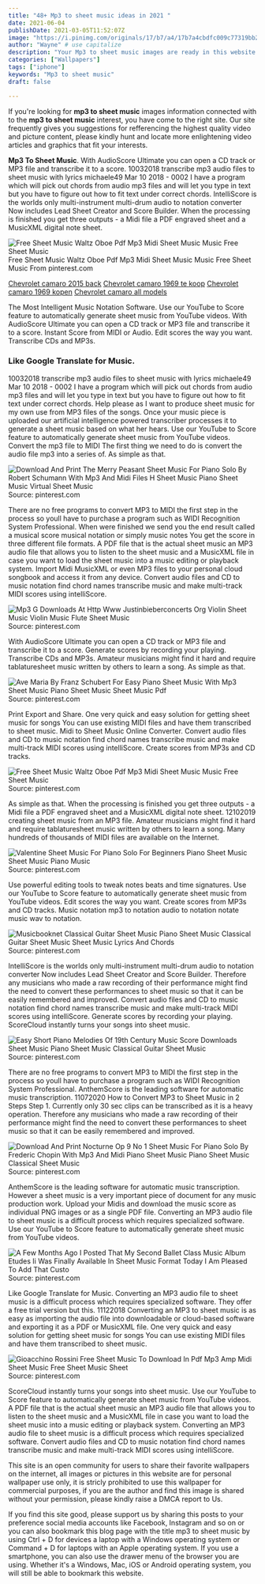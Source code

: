 ```yaml
---
title: "48+ Mp3 to sheet music ideas in 2021 "
date: 2021-06-04
publishDate: 2021-03-05T11:52:07Z
image: "https://i.pinimg.com/originals/17/b7/a4/17b7a4cbdfc009c77319bb26854520c7.jpg"
author: "Wayne" # use capitalize
description: "Your Mp3 to sheet music images are ready in this website. Mp3 to sheet music are a topic that is being searched for and liked by netizens today. You can Find and Download the Mp3 to sheet music files here. Find and Download all royalty-free photos."
categories: ["Wallpapers"]
tags: ["iphone"]
keywords: "Mp3 to sheet music"
draft: false

---
```


If you're looking for **mp3 to sheet music** images information connected with to the **mp3 to sheet music** interest, you have come to the right  site.  Our site frequently  gives you  suggestions  for refferencing  the highest  quality video and picture  content, please kindly hunt and locate more enlightening video articles and graphics  that fit your interests.

**Mp3 To Sheet Music**. With AudioScore Ultimate you can open a CD track or MP3 file and transcribe it to a score. 10032018 transcribe mp3 audio files to sheet music with lyrics michaele49 Mar 10 2018 - 0002 I have a program which will pick out chords from audio mp3 files and will let you type in text but you have to figure out how to fit text under correct chords. IntelliScore is the worlds only multi-instrument multi-drum audio to notation converter Now includes Lead Sheet Creator and Score Builder. When the processing is finished you get three outputs - a Midi file a PDF engraved sheet and a MusicXML digital note sheet.

![Free Sheet Music Waltz Oboe Pdf Mp3 Midi Sheet Music Music Free Sheet Music](https://i.pinimg.com/originals/cc/b9/f0/ccb9f0e8dde72092ac4bde0c864c9862.jpg "Free Sheet Music Waltz Oboe Pdf Mp3 Midi Sheet Music Music Free Sheet Music")
Free Sheet Music Waltz Oboe Pdf Mp3 Midi Sheet Music Music Free Sheet Music From pinterest.com

[Chevrolet camaro 2015 back](/chevrolet-camaro-2015-back/)
[Chevrolet camaro 1969 te koop](/chevrolet-camaro-1969-te-koop/)
[Chevrolet camaro 1969 kopen](/chevrolet-camaro-1969-kopen/)
[Chevrolet camaro all models](/chevrolet-camaro-all-models/)

The Most Intelligent Music Notation Software. Use our YouTube to Score feature to automatically generate sheet music from YouTube videos. With AudioScore Ultimate you can open a CD track or MP3 file and transcribe it to a score. Instant Score from MIDI or Audio. Edit scores the way you want. Transcribe CDs and MP3s.

### Like Google Translate for Music.

10032018 transcribe mp3 audio files to sheet music with lyrics michaele49 Mar 10 2018 - 0002 I have a program which will pick out chords from audio mp3 files and will let you type in text but you have to figure out how to fit text under correct chords. Help please as I want to produce sheet music for my own use from MP3 files of the songs. Once your music piece is uploaded our artificial intelligence powered transcriber processes it to generate a sheet music based on what her hears. Use our YouTube to Score feature to automatically generate sheet music from YouTube videos. Convert the mp3 file to MIDI The first thing we need to do is convert the audio file mp3 into a series of. As simple as that.


![Download And Print The Merry Peasant Sheet Music For Piano Solo By Robert Schumann With Mp3 And Midi Files H Sheet Music Piano Sheet Music Virtual Sheet Music](https://i.pinimg.com/originals/dc/4f/53/dc4f531c5384160f05a1c18d9ebfd63a.gif "Download And Print The Merry Peasant Sheet Music For Piano Solo By Robert Schumann With Mp3 And Midi Files H Sheet Music Piano Sheet Music Virtual Sheet Music")
Source: pinterest.com

There are no free programs to convert MP3 to MIDI the first step in the process so youll have to purchase a program such as WIDI Recognition System Professional. When were finished we send you the end result called a musical score musical notation or simply music notes You get the score in three different file formats. A PDF file that is the actual sheet music an MP3 audio file that allows you to listen to the sheet music and a MusicXML file in case you want to load the sheet music into a music editing or playback system. Import Midi MusicXML or even MP3 files to your personal cloud songbook and access it from any device. Convert audio files and CD to music notation find chord names transcribe music and make multi-track MIDI scores using intelliScore.

![Mp3 G Downloads At Http Www Justinbieberconcerts Org Violin Sheet Music Violin Music Flute Sheet Music](https://i.pinimg.com/originals/39/cc/ea/39cceaae3d82926c3203b4bfbd55e25e.jpg "Mp3 G Downloads At Http Www Justinbieberconcerts Org Violin Sheet Music Violin Music Flute Sheet Music")
Source: pinterest.com

With AudioScore Ultimate you can open a CD track or MP3 file and transcribe it to a score. Generate scores by recording your playing. Transcribe CDs and MP3s. Amateur musicians might find it hard and require tablaturesheet music written by others to learn a song. As simple as that.

![Ave Maria By Franz Schubert For Easy Piano Sheet Music With Mp3 Sheet Music Piano Sheet Music Sheet Music Pdf](https://i.pinimg.com/originals/84/75/33/847533e8843c49dbf82d2867df23b38f.jpg "Ave Maria By Franz Schubert For Easy Piano Sheet Music With Mp3 Sheet Music Piano Sheet Music Sheet Music Pdf")
Source: pinterest.com

Print Export and Share. One very quick and easy solution for getting sheet music for songs You can use existing MIDI files and have them transcribed to sheet music. Midi to Sheet Music Online Converter. Convert audio files and CD to music notation find chord names transcribe music and make multi-track MIDI scores using intelliScore. Create scores from MP3s and CD tracks.

![Free Sheet Music Waltz Oboe Pdf Mp3 Midi Sheet Music Music Free Sheet Music](https://i.pinimg.com/originals/cc/b9/f0/ccb9f0e8dde72092ac4bde0c864c9862.jpg "Free Sheet Music Waltz Oboe Pdf Mp3 Midi Sheet Music Music Free Sheet Music")
Source: pinterest.com

As simple as that. When the processing is finished you get three outputs - a Midi file a PDF engraved sheet and a MusicXML digital note sheet. 12102019 creating sheet music from an MP3 file. Amateur musicians might find it hard and require tablaturesheet music written by others to learn a song. Many hundreds of thousands of MIDI files are available on the Internet.

![Valentine Sheet Music For Piano Solo For Beginners Piano Sheet Music Sheet Music Piano Music](https://i.pinimg.com/736x/ae/0e/5c/ae0e5c83691f787b227eecf76a5d64d9.jpg "Valentine Sheet Music For Piano Solo For Beginners Piano Sheet Music Sheet Music Piano Music")
Source: pinterest.com

Use powerful editing tools to tweak notes beats and time signatures. Use our YouTube to Score feature to automatically generate sheet music from YouTube videos. Edit scores the way you want. Create scores from MP3s and CD tracks. Music notation mp3 to notation audio to notation notate music wav to notation.

![Musicbooknet Classical Guitar Sheet Music Piano Sheet Music Classical Guitar Sheet Music Sheet Music Lyrics And Chords](https://i.pinimg.com/originals/5b/5d/e0/5b5de0dc6267529d7e27a394de6546ba.png "Musicbooknet Classical Guitar Sheet Music Piano Sheet Music Classical Guitar Sheet Music Sheet Music Lyrics And Chords")
Source: pinterest.com

IntelliScore is the worlds only multi-instrument multi-drum audio to notation converter Now includes Lead Sheet Creator and Score Builder. Therefore any musicians who made a raw recording of their performance might find the need to convert these performances to sheet music so that it can be easily remembered and improved. Convert audio files and CD to music notation find chord names transcribe music and make multi-track MIDI scores using intelliScore. Generate scores by recording your playing. ScoreCloud instantly turns your songs into sheet music.

![Easy Short Piano Melodies Of 19th Century Music Score Downloads Sheet Music Piano Sheet Music Classical Guitar Sheet Music](https://i.pinimg.com/originals/1e/ce/45/1ece4528ea669a31182a57099801c1d6.png "Easy Short Piano Melodies Of 19th Century Music Score Downloads Sheet Music Piano Sheet Music Classical Guitar Sheet Music")
Source: pinterest.com

There are no free programs to convert MP3 to MIDI the first step in the process so youll have to purchase a program such as WIDI Recognition System Professional. AnthemScore is the leading software for automatic music transcription. 11072020 How to Convert MP3 to Sheet Music in 2 Steps Step 1. Currently only 30 sec clips can be transcribed as it is a heavy operation. Therefore any musicians who made a raw recording of their performance might find the need to convert these performances to sheet music so that it can be easily remembered and improved.

![Download And Print Nocturne Op 9 No 1 Sheet Music For Piano Solo By Frederic Chopin With Mp3 And Midi Piano Sheet Music Piano Sheet Music Classical Sheet Music](https://i.pinimg.com/originals/bd/9d/09/bd9d09b6781c6ab402b0431e2b6cb3fd.gif "Download And Print Nocturne Op 9 No 1 Sheet Music For Piano Solo By Frederic Chopin With Mp3 And Midi Piano Sheet Music Piano Sheet Music Classical Sheet Music")
Source: pinterest.com

AnthemScore is the leading software for automatic music transcription. However a sheet music is a very important piece of document for any music production work. Upload your Midis and download the music score as individual PNG images or as a single PDF file. Converting an MP3 audio file to sheet music is a difficult process which requires specialized software. Use our YouTube to Score feature to automatically generate sheet music from YouTube videos.

![A Few Months Ago I Posted That My Second Ballet Class Music Album Etudes Ii Was Finally Available In Sheet Music Format Today I Am Pleased To Add That Custo](https://i.pinimg.com/originals/7f/79/c2/7f79c2e3fa90738aeea547b8494c7e9d.jpg "A Few Months Ago I Posted That My Second Ballet Class Music Album Etudes Ii Was Finally Available In Sheet Music Format Today I Am Pleased To Add That Custo")
Source: pinterest.com

Like Google Translate for Music. Converting an MP3 audio file to sheet music is a difficult process which requires specialized software. They offer a free trial version but this. 11122018 Converting an MP3 to sheet music is as easy as importing the audio file into downloadable or cloud-based software and exporting it as a PDF or MusicXML file. One very quick and easy solution for getting sheet music for songs You can use existing MIDI files and have them transcribed to sheet music.

![Gioacchino Rossini Free Sheet Music To Download In Pdf Mp3 Amp Midi Sheet Music Free Sheet Music Sheet](https://i.pinimg.com/originals/17/b7/a4/17b7a4cbdfc009c77319bb26854520c7.jpg "Gioacchino Rossini Free Sheet Music To Download In Pdf Mp3 Amp Midi Sheet Music Free Sheet Music Sheet")
Source: pinterest.com

ScoreCloud instantly turns your songs into sheet music. Use our YouTube to Score feature to automatically generate sheet music from YouTube videos. A PDF file that is the actual sheet music an MP3 audio file that allows you to listen to the sheet music and a MusicXML file in case you want to load the sheet music into a music editing or playback system. Converting an MP3 audio file to sheet music is a difficult process which requires specialized software. Convert audio files and CD to music notation find chord names transcribe music and make multi-track MIDI scores using intelliScore.

This site is an open community for users to share their favorite wallpapers on the internet, all images or pictures in this website are for personal wallpaper use only, it is stricly prohibited to use this wallpaper for commercial purposes, if you are the author and find this image is shared without your permission, please kindly raise a DMCA report to Us.

If you find this site good, please support us by sharing this posts to your preference social media accounts like Facebook, Instagram and so on or you can also bookmark this blog page with the title mp3 to sheet music by using Ctrl + D for devices a laptop with a Windows operating system or Command + D for laptops with an Apple operating system. If you use a smartphone, you can also use the drawer menu of the browser you are using. Whether it's a Windows, Mac, iOS or Android operating system, you will still be able to bookmark this website.
